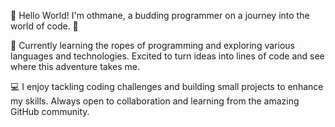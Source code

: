 👋 Hello World! I'm othmane, a budding programmer on a journey into the world of code. 🚀

🌱 Currently learning the ropes of programming and exploring various languages and technologies. Excited to turn ideas into lines of code and see where this adventure takes me.

💻 I enjoy tackling coding challenges and building small projects to enhance my skills. Always open to collaboration and learning from the amazing GitHub community.
